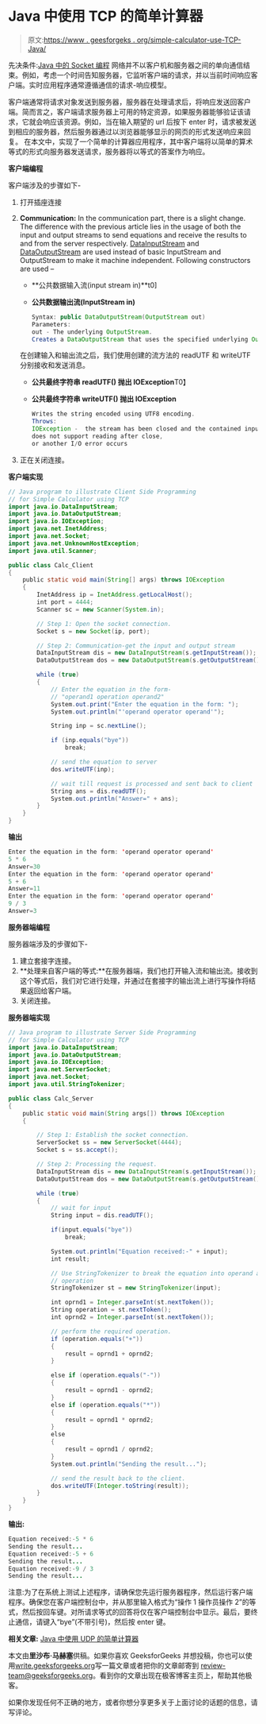# Java 中使用 TCP 的简单计算器

> 原文:[https://www . geesforgeks . org/simple-calculator-use-TCP-Java/](https://www.geeksforgeeks.org/simple-calculator-using-tcp-java/)

先决条件:[Java 中的 Socket 编程](https://www.geeksforgeeks.org/socket-programming-in-java/)
网络并不以客户机和服务器之间的单向通信结束。例如，考虑一个时间告知服务器，它监听客户端的请求，并以当前时间响应客户端。实时应用程序通常遵循通信的请求-响应模型。

客户端通常将请求对象发送到服务器，服务器在处理请求后，将响应发送回客户端。简而言之，客户端请求服务器上可用的特定资源，如果服务器能够验证该请求，它就会响应该资源。例如，当在输入期望的 url 后按下 enter 时，请求被发送到相应的服务器，然后服务器通过以浏览器能够显示的网页的形式发送响应来回复。
在本文中，实现了一个简单的计算器应用程序，其中客户端将以简单的算术等式的形式向服务器发送请求，服务器将以等式的答案作为响应。

**客户端编程**

客户端涉及的步骤如下-

1.  打开插座连接
2.  **Communication:** In the communication part, there is a slight change. The difference with the previous article lies in the usage of both the input and output streams to send equations and receive the results to and from the server respectively. [DataInputStream](https://www.geeksforgeeks.org/java-io-datainputstream-class-java-set-1/) and [DataOutputStream](https://www.geeksforgeeks.org/dataoutputstream-in-java/) are used instead of basic InputStream and OutputStream to make it machine independent. Following constructors are used –
    *   **公共数据输入流(input stream in)**t0]
    *   **公共数据输出流(InputStream in)**

        ```java
        Syntax: public DataOutputStream(OutputStream out)
        Parameters:
        out - The underlying OutputStream.
        Creates a DataOutputStream that uses the specified underlying OutputStream.
        ```

    在创建输入和输出流之后，我们使用创建的流方法的 readUTF 和 writeUTF 分别接收和发送消息。

    *   **公共最终字符串 readUTF()
        抛出 IOException**T0】
    *   **公共最终字符串 writeUTF()
        抛出 IOException**

        ```java
        Writes the string encoded using UTF8 encoding.
        Throws:
        IOException -  the stream has been closed and the contained input stream 
        does not support reading after close,
        or another I/O error occurs

        ```

3.  正在关闭连接。

**客户端实现**

```java
// Java program to illustrate Client Side Programming
// for Simple Calculator using TCP
import java.io.DataInputStream;
import java.io.DataOutputStream;
import java.io.IOException;
import java.net.InetAddress;
import java.net.Socket;
import java.net.UnknownHostException;
import java.util.Scanner;

public class Calc_Client
{
    public static void main(String[] args) throws IOException
    {
        InetAddress ip = InetAddress.getLocalHost();
        int port = 4444;
        Scanner sc = new Scanner(System.in);

        // Step 1: Open the socket connection.
        Socket s = new Socket(ip, port);

        // Step 2: Communication-get the input and output stream
        DataInputStream dis = new DataInputStream(s.getInputStream());
        DataOutputStream dos = new DataOutputStream(s.getOutputStream());

        while (true)
        {
            // Enter the equation in the form-
            // "operand1 operation operand2"
            System.out.print("Enter the equation in the form: ");
            System.out.println("'operand operator operand'");

            String inp = sc.nextLine();

            if (inp.equals("bye"))
                break;

            // send the equation to server
            dos.writeUTF(inp);

            // wait till request is processed and sent back to client
            String ans = dis.readUTF();
            System.out.println("Answer=" + ans);
        }
    }
}
```

**输出**

```java
Enter the equation in the form: 'operand operator operand'
5 * 6
Answer=30
Enter the equation in the form: 'operand operator operand'
5 + 6
Answer=11
Enter the equation in the form: 'operand operator operand'
9 / 3
Answer=3

```

**服务器端编程**

服务器端涉及的步骤如下-

1.  建立套接字连接。
2.  **处理来自客户端的等式:**在服务器端，我们也打开输入流和输出流。接收到这个等式后，我们对它进行处理，并通过在套接字的输出流上进行写操作将结果返回给客户端。
3.  关闭连接。

**服务器端实现**

```java
// Java program to illustrate Server Side Programming
// for Simple Calculator using TCP
import java.io.DataInputStream;
import java.io.DataOutputStream;
import java.io.IOException;
import java.net.ServerSocket;
import java.net.Socket;
import java.util.StringTokenizer;

public class Calc_Server
{
    public static void main(String args[]) throws IOException
    {

        // Step 1: Establish the socket connection.
        ServerSocket ss = new ServerSocket(4444);
        Socket s = ss.accept();

        // Step 2: Processing the request.
        DataInputStream dis = new DataInputStream(s.getInputStream());
        DataOutputStream dos = new DataOutputStream(s.getOutputStream());

        while (true)
        {
            // wait for input
            String input = dis.readUTF();

            if(input.equals("bye"))
                break;

            System.out.println("Equation received:-" + input);
            int result;

            // Use StringTokenizer to break the equation into operand and
            // operation
            StringTokenizer st = new StringTokenizer(input);

            int oprnd1 = Integer.parseInt(st.nextToken());
            String operation = st.nextToken();
            int oprnd2 = Integer.parseInt(st.nextToken());

            // perform the required operation.
            if (operation.equals("+"))
            {
                result = oprnd1 + oprnd2;
            }

            else if (operation.equals("-"))
            {
                result = oprnd1 - oprnd2;
            }
            else if (operation.equals("*"))
            {
                result = oprnd1 * oprnd2;
            }
            else
            {
                result = oprnd1 / oprnd2;
            }
            System.out.println("Sending the result...");

            // send the result back to the client.
            dos.writeUTF(Integer.toString(result));
        }
    }
}
```

**输出:**

```java
Equation received:-5 * 6
Sending the result...
Equation received:-5 + 6
Sending the result...
Equation received:-9 / 3
Sending the result...

```

注意:为了在系统上测试上述程序，请确保您先运行服务器程序，然后运行客户端程序。确保您在客户端控制台中，并从那里输入格式为“操作 1 操作员操作 2”的等式，然后按回车键。对所请求等式的回答将仅在客户端控制台中显示。最后，要终止通信，请键入“bye”(不带引号)，然后按 enter 键。

**相关文章:**
[Java 中使用 UDP 的简单计算器](https://www.geeksforgeeks.org/simple-calculator-via-udp-in-java/)

本文由**里沙布·马赫塞**供稿。如果你喜欢 GeeksforGeeks 并想投稿，你也可以使用[write.geeksforgeeks.org](https://write.geeksforgeeks.org)写一篇文章或者把你的文章邮寄到 review-team@geeksforgeeks.org。看到你的文章出现在极客博客主页上，帮助其他极客。

如果你发现任何不正确的地方，或者你想分享更多关于上面讨论的话题的信息，请写评论。